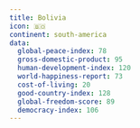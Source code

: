 ```yaml
---
title: Bolivia
icon: 🇧🇴
continent: south-america
data:
  global-peace-index: 78
  gross-domestic-product: 95
  human-development-index: 120
  world-happiness-report: 73
  cost-of-living: 20
  good-country-index: 128
  global-freedom-score: 89
  democracy-index: 106
---
```


